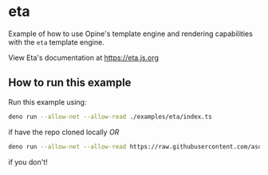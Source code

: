 # eta

Example of how to use Opine's template engine and rendering capabilities with the `eta` template engine.

View Eta's documentation at https://eta.js.org

## How to run this example

Run this example using:

```bash
deno run --allow-net --allow-read ./examples/eta/index.ts
```

if have the repo cloned locally _OR_

```bash
deno run --allow-net --allow-read https://raw.githubusercontent.com/asos-craigmorten/opine/main/examples/eta/index.ts
```

if you don't!

